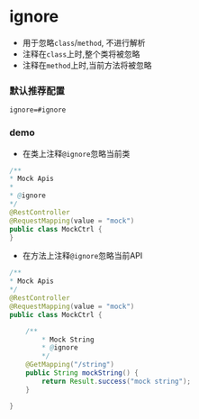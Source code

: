 # ignore

- 用于忽略`class`/`method`, 不进行解析
- 注释在`class`上时,整个类将被忽略
- 注释在`method`上时,当前方法将被忽略


### 默认推荐配置

```properties
ignore=#ignore
```

### demo

* 在类上注释`@ignore`忽略当前类

```java
/**
* Mock Apis
*
* @ignore
*/
@RestController
@RequestMapping(value = "mock")
public class MockCtrl {
}
```

* 在方法上注释`@ignore`忽略当前API

```java
/**
* Mock Apis
*/
@RestController
@RequestMapping(value = "mock")
public class MockCtrl {

    /**
        * Mock String
        * @ignore
        */
    @GetMapping("/string")
    public String mockString() {
        return Result.success("mock string");
    }

}
```